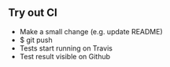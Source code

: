 <h2>Try out CI</h2>
          <ul>
<li>Make a small change (e.g. update README)</li>
            <li>$ git push</li>
            <li>Tests start running on Travis</li>
            <li>Test result visible on Github</li>
          </ul>